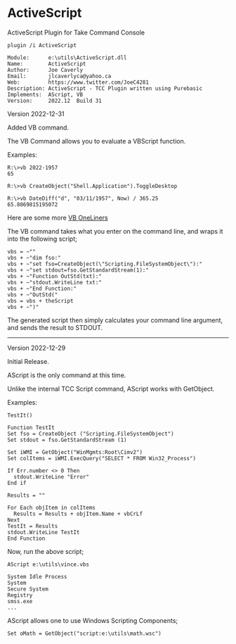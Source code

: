 # ActiveScript
ActiveScript Plugin for Take Command Console

```dos
plugin /i ActiveScript

Module:      e:\utils\ActiveScript.dll
Name:        ActiveScript
Author:      Joe Caverly
Email:       jlcaverlyca@yahoo.ca
Web:         https://www.twitter.com/JoeC4281
Description: ActiveScript - TCC Plugin written using Purebasic
Implements:  AScript, VB
Version:     2022.12  Build 31
```


Version 2022-12-31

Added VB command.

The VB Command allows you to evaluate a VBScript function.

Examples:

```dos
R:\>vb 2022-1957
65
```

```dos
R:\>vb CreateObject("Shell.Application").ToggleDesktop
```

```dos
R:\>vb DateDiff("d", "03/11/1957", Now) / 365.25
65.8069815195072
```
Here are some more [VB OneLiners][1]

The VB command takes what you enter on the command line,
and wraps it into the following script;

```dos
vbs = ~""
vbs + ~"dim fso:"
vbs + ~"set fso=CreateObject(\"Scripting.FileSystemObject\"):"
vbs + ~"set stdout=fso.GetStandardStream(1):"
vbs + ~"Function OutStd(txt):"
vbs + ~"stdout.WriteLine txt:"
vbs + ~"End Function:"
vbs + ~"OutStd("
vbs = vbs + theScript
vbs + ~")"
```

The generated script then simply calculates your command line argument,
and sends the result to STDOUT.

----------------------------------------------------------------------
Version 2022-12-29

Initial Release.

AScript is the only command at this time.

Unlike the internal TCC Script command,
AScript works with GetObject.

Examples:

```dos
TestIt()

Function TestIt
Set fso = CreateObject ("Scripting.FileSystemObject")
Set stdout = fso.GetStandardStream (1)

Set iWMI = GetObject("WinMgmts:Root\Cimv2")
Set colItems = iWMI.ExecQuery("SELECT * FROM Win32_Process")

If Err.number <> 0 Then
  stdout.WriteLine "Error"
End if

Results = ""

For Each objItem in colItems
  Results = Results + objItem.Name + vbCrLf
Next
TestIt = Results
stdout.WriteLine TestIt
End Function
```


Now, run the above script;

```dos
AScript e:\utils\vince.vbs

System Idle Process
System
Secure System
Registry
smss.exe
...
```

AScript allows one to use Windows Scripting Components;

```dos
Set oMath = GetObject("script:e:\utils\math.wsc")
```

  [1]: VBOneLiners.md
